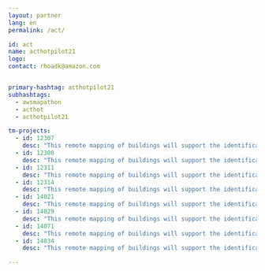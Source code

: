 ```yaml
---
layout: partner
lang: en
permalink: /act/

id: act
name: acthotpilot21
logo: 
contact: rhoadk@amazon.com


primary-hashtag: acthotpilot21
subhashtags:
  - awsmapathon
  - acthot
  - acthotpilot21

tm-projects:
  - id: 12307
    desc: "This remote mapping of buildings will support the identification and characterization of settlements, as well as the implementation of planned activities and largely the generation of data for humanitarian activities."
  - id: 12308
    desc: "This remote mapping of buildings will support the identification and characterization of settlements, as well as the implementation of planned activities and largely the generation of data for humanitarian activities."
  - id: 12311
    desc: "This remote mapping of buildings will support the identification and characterization of settlements, as well as the implementation of planned activities and largely the generation of data for humanitarian activities."
  - id: 12314
    desc: "This remote mapping of buildings will support the identification and characterization of settlements, as well as the implementation of planned activities and largely the generation of data for humanitarian activities."
  - id: 14021
    desc: "This remote mapping of buildings will support the identification and characterization of settlements, as well as the implementation of planned activities and largely the generation of data for humanitarian activities."
  - id: 14029
    desc: "This remote mapping of buildings will support the identification and characterization of settlements, as well as the implementation of planned activities and largely the generation of data for humanitarian activities."
  - id: 14071
    desc: "This remote mapping of buildings will support the identification and characterization of settlements, as well as the implementation of planned activities and largely the generation of data for humanitarian activities."
  - id: 14034
    desc: "This remote mapping of buildings will support the identification and characterization of settlements, as well as the implementation of planned activities and largely the generation of data for humanitarian activities."

---
```

